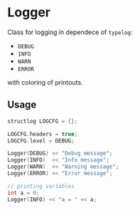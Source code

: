 # Logger

Class for logging in dependece of `typelog`:

* `DEBUG`
* `INFO`
* `WARN`
* `ERROR`

with coloring of printouts.

## Usage

```cpp
structlog LOGCFG = {};

LOGCFG.headers = true;
LOGCFG.level = DEBUG;

Logger(DEBUG) << "Debug message";
Logger(INFO)  << "Info message";
Logger(WARN)  << "Warning message";
Logger(ERROR) << "Error message";

// printing variables
int a = 0;
Logger(INFO) << "a = " << a;
```

